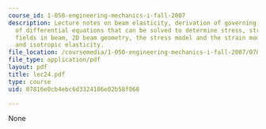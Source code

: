 ```yaml
---
course_id: 1-050-engineering-mechanics-i-fall-2007
description: Lecture notes on beam elasticity, derivation of governing, derivation
  of differential equations that can be solved to determine stress, strain and displacement
  fields in beam, 2D beam geometry, the stress model and the strain model for beams,
  and isotropic elasticity.
file_location: /coursemedia/1-050-engineering-mechanics-i-fall-2007/07816e0cb4ebc6d3324106e02b58f068_lec24.pdf
file_type: application/pdf
layout: pdf
title: lec24.pdf
type: course
uid: 07816e0cb4ebc6d3324106e02b58f068

---
```

None